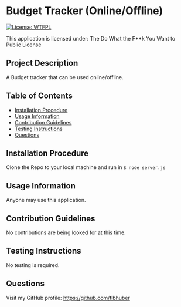 # Budget Tracker (Online/Offline)

[![License: WTFPL](https://img.shields.io/badge/License-WTFPL-brightgreen.svg)](http://www.wtfpl.net/about/) 

This application is licensed under: The Do What the F**k You Want to Public License

## Project Description
 A Budget tracker that can be used online/offline.

## Table of Contents
* [Installation Procedure](#install)
* [Usage Information](#usage)
* [Contribution Guidelines](#contribution)
* [Testing Instructions](#test)
* [Questions](#Questions)

## Installation Procedure
 Clone the Repo to your local machine and run in `$ node server.js`

## Usage Information
 Anyone may use this application.

## Contribution Guidelines
 No contributions are being looked for at this time.

## Testing Instructions
 No testing is required.

## Questions
Visit my GitHub profile: https://github.com/tlbhuber


